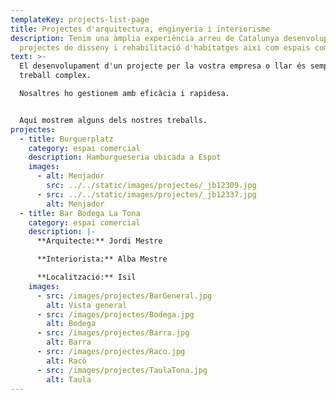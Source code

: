 ```yaml
---
templateKey: projects-list-page
title: Projectes d'arquitectura, enginyeria i interiorisme
description: Tenim una àmplia experiència arreu de Catalunya desenvolupant
  projectes de disseny i rehabilitació d'habitatges així com espais comercials.
text: >-
  El desenvolupament d'un projecte per la vostra empresa o llar és sempre un
  treball complex.

  Nosaltres ho gestionem amb eficàcia i rapidesa.


  Aquí mostrem alguns dels nostres treballs.
projectes:
  - title: Burguerplatz
    category: espai comercial
    description: Hamburgueseria ubicada a Espot
    images:
      - alt: Menjador
        src: ../../static/images/projectes/_jb12309.jpg
      - src: ../../static/images/projectes/_jb12337.jpg
        alt: Menjador
  - title: Bar Bodega La Tona
    category: espai comercial
    description: |-
      **Arquitecte:** Jordi Mestre

      **Interiorista:** Alba Mestre

      **Localització:** Isil
    images:
      - src: /images/projectes/BarGeneral.jpg
        alt: Vista general
      - src: /images/projectes/Bodega.jpg
        alt: Bodega
      - src: /images/projectes/Barra.jpg
        alt: Barra
      - src: /images/projectes/Raco.jpg
        alt: Racó
      - src: /images/projectes/TaulaTona.jpg
        alt: Taula
---
```

